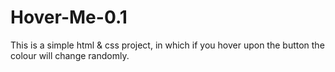 # Hover-Me-0.1
This is a simple html &amp; css project, in which if you hover upon the button the colour will change randomly.
